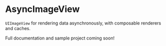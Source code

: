 # AsyncImageView

`UIImageView` for rendering data asynchronously, with composable renderers and caches.

Full documentation and sample project coming soon!
